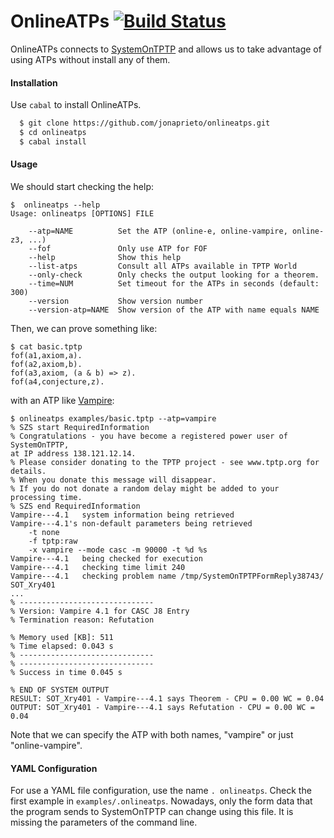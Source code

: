 # OnlineATPs [![Build Status](https://travis-ci.org/jonaprieto/OnlineATPs.svg?branch=new_travis)](https://travis-ci.org/jonaprieto/OnlineATPs)

  OnlineATPs connects to
  [SystemOnTPTP](http://www.cs.miami.edu/~tptp/cgi-bin/SystemOnTPTP)
  and allows us to take advantage of using ATPs without install any of them.

#### Installation

  Use `cabal` to install OnlineATPs.

  ```bash
    $ git clone https://github.com/jonaprieto/onlineatps.git
    $ cd onlineatps
    $ cabal install
  ```

#### Usage

  We should start checking the help:

  ```
  $  onlineatps --help
  Usage: onlineatps [OPTIONS] FILE

      --atp=NAME          Set the ATP (online-e, online-vampire, online-z3, ...)
      --fof               Only use ATP for FOF
      --help              Show this help
      --list-atps         Consult all ATPs available in TPTP World
      --only-check        Only checks the output looking for a theorem.
      --time=NUM          Set timeout for the ATPs in seconds (default: 300)
      --version           Show version number
      --version-atp=NAME  Show version of the ATP with name equals NAME
  ```

  Then, we can prove something like:

  ```
  $ cat basic.tptp
  fof(a1,axiom,a).
  fof(a2,axiom,b).
  fof(a3,axiom, (a & b) => z).
  fof(a4,conjecture,z).
  ```
  with an ATP like [Vampire](http://www.vprover.org):

  ```
  $ onlineatps examples/basic.tptp --atp=vampire
  % SZS start RequiredInformation
  % Congratulations - you have become a registered power user of SystemOnTPTP,
  at IP address 138.121.12.14.
  % Please consider donating to the TPTP project - see www.tptp.org for
  details.
  % When you donate this message will disappear.
  % If you do not donate a random delay might be added to your processing time.
  % SZS end RequiredInformation
  Vampire---4.1   system information being retrieved
  Vampire---4.1's non-default parameters being retrieved
      -t none
      -f tptp:raw
      -x vampire --mode casc -m 90000 -t %d %s
  Vampire---4.1   being checked for execution
  Vampire---4.1   checking time limit 240
  Vampire---4.1   checking problem name /tmp/SystemOnTPTPFormReply38743/
  SOT_Xry401
  ...
  % ------------------------------
  % Version: Vampire 4.1 for CASC J8 Entry
  % Termination reason: Refutation

  % Memory used [KB]: 511
  % Time elapsed: 0.043 s
  % ------------------------------
  % ------------------------------
  % Success in time 0.045 s

  % END OF SYSTEM OUTPUT
  RESULT: SOT_Xry401 - Vampire---4.1 says Theorem - CPU = 0.00 WC = 0.04
  OUTPUT: SOT_Xry401 - Vampire---4.1 says Refutation - CPU = 0.00 WC = 0.04

  ```

  Note that we can specify the ATP with both names, "vampire" or just
  "online-vampire".

#### YAML Configuration

  For use a YAML file configuration, use the name `. onlineatps`.
  Check the first example in `examples/.onlineatps`. Nowadays, only the form
  data that the program sends to SystemOnTPTP can change using this file. It is
  missing the parameters of the command line.

